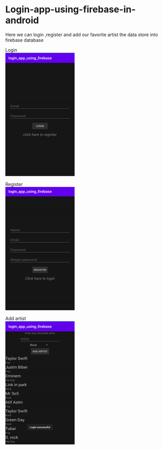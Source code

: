 # Login-app-using-firebase-in-android
Here we can login ,register and add our favorite artist the data store into firebase database

Login \
![Image](Login.png)

Register \
![Image](Register.png )

Add artist \
![Image](AddArtist.png )
